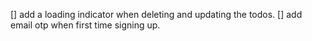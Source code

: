 [] add a loading indicator when deleting and updating the todos.
[] add email otp when first time signing up.
